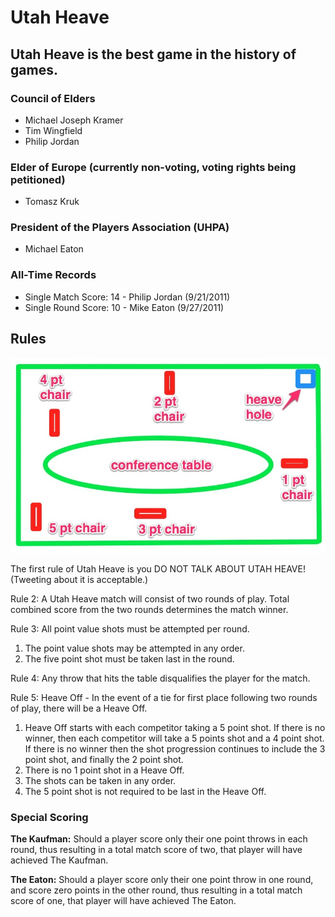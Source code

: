 # Utah Heave

## Utah Heave is the best game in the history of games.

### Council of Elders

- Michael Joseph Kramer
- Tim Wingfield
- Philip Jordan

### Elder of Europe (currently non-voting, voting rights being petitioned)

- Tomasz Kruk

### President of the Players Association (UHPA)

- Michael Eaton

### All-Time Records

- Single Match Score: 14 - Philip Jordan (9/21/2011)
- Single Round Score: 10 - Mike Eaton (9/27/2011)

## Rules

![Utah Heave Arena](http://github.com/MichaelJosephKramer/UtahHeave/raw/master/images/UtahHeave.jpg "Utah Heave Arena")

The first rule of Utah Heave is you DO NOT TALK ABOUT UTAH HEAVE! (Tweeting about it is
acceptable.)

Rule 2: A Utah Heave match will consist of two rounds of play. Total combined score from
the two rounds determines the match winner.

Rule 3: All point value shots must be attempted per round.

1. The point value shots may be attempted in any order.
2. The five point shot must be taken last in the round.

Rule 4: Any throw that hits the table disqualifies the player for the match.

Rule 5: Heave Off - In the event of a tie for first place following two rounds of play, there will be a Heave Off.

1. Heave Off starts with each competitor taking a 5 point shot. If there is no
    winner, then each competitor will take a 5 points shot and a 4 point shot. If there
    is no winner then the shot progression continues to include the 3 point shot, and
    finally the 2 point shot.
2. There is no 1 point shot in a Heave Off.
3. The shots can be taken in any order.
4. The 5 point shot is not required to be last in the Heave Off.

### Special Scoring

**The Kaufman:** Should a player score only their one point throws in each round, thus
resulting in a total match score of two, that player will have achieved The Kaufman.

**The Eaton:** Should a player score only their one point throw in one round, and
score zero points in the other round, thus resulting in a total match score of one, that
player will have achieved The Eaton.
